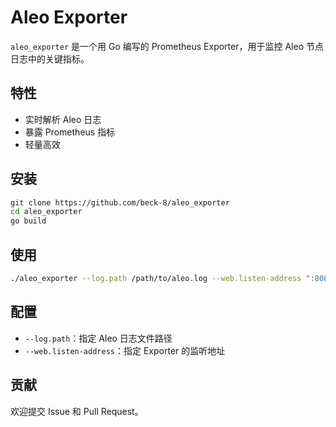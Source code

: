 # Aleo Exporter

`aleo_exporter` 是一个用 Go 编写的 Prometheus Exporter，用于监控 Aleo 节点日志中的关键指标。

## 特性

- 实时解析 Aleo 日志
- 暴露 Prometheus 指标
- 轻量高效

## 安装

```bash
git clone https://github.com/beck-8/aleo_exporter
cd aleo_exporter
go build
```

## 使用

```bash
./aleo_exporter --log.path /path/to/aleo.log --web.listen-address ":8080"
```

## 配置

- `--log.path`：指定 Aleo 日志文件路径
- `--web.listen-address`：指定 Exporter 的监听地址

## 贡献

欢迎提交 Issue 和 Pull Request。
